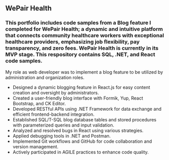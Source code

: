 <h2 >WePair Health</h2>
<h3>This portfolio includes code samples from a Blog feature I completed for WePair Health; a dynamic and intuitive platform that connects 
community healthcare workers with exceptional healthcare providers, emphasizing job flexibility, pay transparency, and zero fees. WePair Health is 
currently in its MVP stage. This respository contains SQL, .NET, and React code samples.</h3>

<p>My role as web developer was to implement a blog feature to be utilized by administration and organization roles.</p>
<ul>
  <li>Designed a dynamic blogging feature in React.js for easy content creation and oversight by administrators.</li>
  <li>Created a user-friendly blog interface with Formik, Yup, React Bootstrap, and CK Editor.</li>
  <li>Developed RESTful APIs using .NET Framework for data exchange and efficient frontend-backend integration.</li>
  <li>Established SQL/T-SQL blog database tables and stored procedures with parameterized queries and input validation.</li>
  <li>Analyzed and resolved bugs in React using various strategies.</li>
  <li>Applied debugging tools in .NET and Postman.</li>
  <li>Implemented Git workflows and GitHub for code collaboration and version management.</li>
  <li>Actively participated in AGILE practices to enhance code quality.</li>
</ul>
